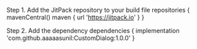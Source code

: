 Step 1.
Add the JitPack repository to your build file
repositories {
			mavenCentral()
			maven { url 'https://jitpack.io' }
		}

Step 2. Add the dependency
dependencies {
	        implementation 'com.github.aaaaasunil:CustomDialog:1.0.0'
	}
